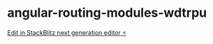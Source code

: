 # angular-routing-modules-wdtrpu

[Edit in StackBlitz next generation editor ⚡️](https://stackblitz.com/~/github.com/meenadevi86/angular-routing-modules-wdtrpu)